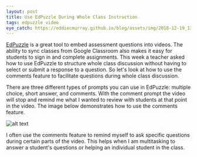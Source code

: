 ```yaml
---
layout: post
title: Use EdPuzzle During Whole Class Instruction
tags: edpuzzle video
eye_catch: https://eddiecmurray.github.io/blog/assets/img/2018-12-19_13-23-29.png
---
```


[EdPuzzle](https://edpuzzle.com/) is a great tool to embed assessment questions into videos.  The ability to sync classes from Google Classroom also makes it easy for students to sign in and complete assignments.  This week a teacher asked how to use EdPuzzle to structure whole class discussion without having to select or submit a response to a question.  So let's look at how to use the comments feature to facilitate questions during whole class discussion.

<!--more-->

There are three different types of prompts you can use in EdPuzzle: multiple choice, short answer, and comments.  With the comment prompt the video will stop and remind me what I wanted to review with students at that point in the video.  The image below demonstrates how to use the comments feature.

![alt text](https://eddiecmurray.github.io/blog/assets/img/2018-12-05_12-44-39.gif "EdPuzzle Comment question")

I often use the comments feature to remind myself to ask specific questions during certain parts of the video.  This helps when I am multitasking to answer a student's questions or helping an individual student in the class.
